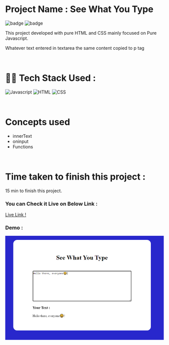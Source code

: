 # Project Name : **See What You Type** 
![badge](https://img.shields.io/badge/iNeuron-LCO-green) ![badge](https://img.shields.io/badge/Hitesh--Choudhary-Full%20Stack%20Javascript%20Course-orange)

This project developed with pure HTML and CSS mainly focused on Pure Javascript. <br/>

Whatever text entered in textarea the same content copied to p tag

<br/>

# 👩‍💻 Tech Stack Used :

![Javascript](https://img.shields.io/badge/JavaScript-F7DF1E?style=for-the-badge&logo=javascript&logoColor=black) ![HTML](https://img.shields.io/badge/HTML5-E34F26?style=for-the-badge&logo=html5&logoColor=white) ![CSS](https://img.shields.io/badge/CSS-239120?&style=for-the-badge&logo=css3&logoColor=white) 

<br/>

# Concepts used 
- innerText
- oninput
- Functions
<br/>

# Time taken to finish this project :

15 min to finish this project.

### You can Check it Live on Below Link :

[Live Link !](https://see-what-you-type-js.netlify.app/)

### Demo :

![App Image](https://github.com/anitha-nagadasarink/see-what-you-type/blob/Javascript-projects/Image/demo.PNG)

